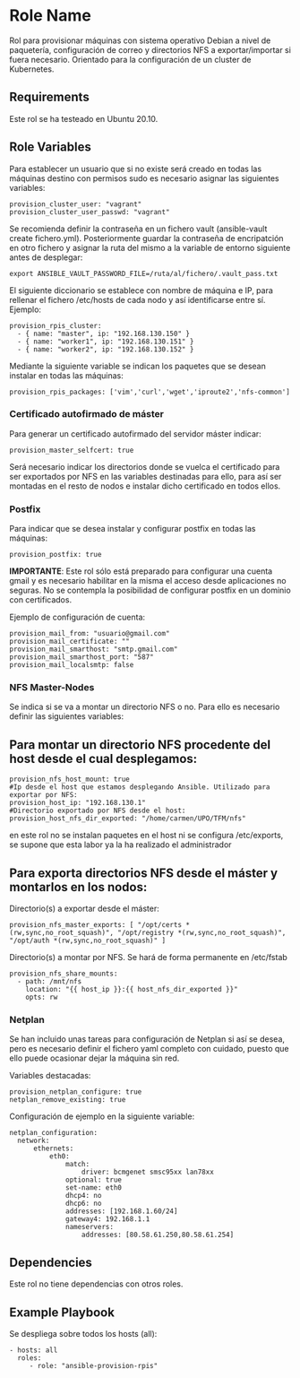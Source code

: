 Role Name
=========

Rol para provisionar máquinas con sistema operativo Debian a nivel de paquetería, configuración de correo y directorios NFS a exportar/importar si fuera necesario.
Orientado para la configuración de un cluster de Kubernetes.

Requirements
------------

Este rol se ha testeado en Ubuntu 20.10.


Role Variables
--------------

Para establecer un usuario que si no existe será creado en todas las máquinas destino con permisos sudo es necesario asignar las siguientes variables:

```
provision_cluster_user: "vagrant" 
provision_cluster_user_passwd: "vagrant" 
```
Se recomienda definir la contraseña en un fichero vault (ansible-vault create fichero.yml). Posteriormente guardar la contraseña de encripatción en otro fichero 
y asignar la ruta del mismo a la variable de entorno siguiente antes de desplegar:
```
export ANSIBLE_VAULT_PASSWORD_FILE=/ruta/al/fichero/.vault_pass.txt
```

El siguiente diccionario se establece con nombre de máquina e IP, para rellenar el fichero /etc/hosts de cada nodo y así identificarse entre sí. Ejemplo:
```
provision_rpis_cluster:
  - { name: "master", ip: "192.168.130.150" } 
  - { name: "worker1", ip: "192.168.130.151" }
  - { name: "worker2", ip: "192.168.130.152" }
```

Mediante la siguiente variable se indican los paquetes que se desean instalar en todas las máquinas:
```
provision_rpis_packages: ['vim','curl','wget','iproute2','nfs-common']
```

### Certificado autofirmado de máster
Para generar un certificado autofirmado del servidor máster indicar:
```
provision_master_selfcert: true
```

Será necesario indicar los directorios donde se vuelca el certificado para ser exportados por NFS en las variables destinadas para ello,
para así ser montadas en el resto de nodos e instalar dicho certificado en todos ellos.


### Postfix
Para indicar que se desea instalar y configurar postfix en todas las máquinas:
```
provision_postfix: true
```

**IMPORTANTE**: Este rol sólo está preparado para configurar una cuenta gmail y es necesario habilitar en la misma el acceso desde aplicaciones no seguras.
No se contempla la posibilidad de configurar postfix en un dominio con certificados.

Ejemplo de configuración de cuenta:
```
provision_mail_from: "usuario@gmail.com"
provision_mail_certificate: ""
provision_mail_smarthost: "smtp.gmail.com"
provision_mail_smarthost_port: "587"
provision_mail_localsmtp: false
```

### NFS Master-Nodes

Se indica si se va a montar un directorio NFS o no. Para ello es necesario definir las siguientes variables:

## Para montar un directorio NFS procedente del host desde el cual desplegamos:
```
provision_nfs_host_mount: true
#Ip desde el host que estamos desplegando Ansible. Utilizado para exportar por NFS:
provision_host_ip: "192.168.130.1"
#Directorio exportado por NFS desde el host:
provision_host_nfs_dir_exported: "/home/carmen/UPO/TFM/nfs"
```
en este rol no se instalan paquetes en el host ni se configura /etc/exports, se supone que esta labor ya la ha realizado el administrador

## Para exporta directorios NFS desde el máster y montarlos en los nodos:
Directorio(s) a exportar desde el máster:
```
provision_nfs_master_exports: [ "/opt/certs *(rw,sync,no_root_squash)", "/opt/registry *(rw,sync,no_root_squash)", "/opt/auth *(rw,sync,no_root_squash)" ]
```
Directorio(s) a montar por NFS. Se hará de forma permanente en /etc/fstab
```
provision_nfs_share_mounts:
  - path: /mnt/nfs
    location: "{{ host_ip }}:{{ host_nfs_dir_exported }}"
    opts: rw

```

### Netplan
Se han incluido unas tareas para configuración de Netplan si así se desea, pero es necesario definir el fichero yaml completo con cuidado,
puesto que ello puede ocasionar dejar la máquina sin red.

Variables destacadas:
```
provision_netplan_configure: true
netplan_remove_existing: true
```

Configuración de ejemplo en la siguiente variable:
```
netplan_configuration:
  network:
      ethernets:
          eth0:
              match:
                  driver: bcmgenet smsc95xx lan78xx
              optional: true
              set-name: eth0
              dhcp4: no
              dhcp6: no
              addresses: [192.168.1.60/24]
              gateway4: 192.168.1.1
              nameservers:
                  addresses: [80.58.61.250,80.58.61.254]
```


Dependencies
------------
Este rol no tiene dependencias con otros roles.



Example Playbook
----------------

Se despliega sobre todos los hosts (all):

    - hosts: all
      roles:
         - role: "ansible-provision-rpis"


